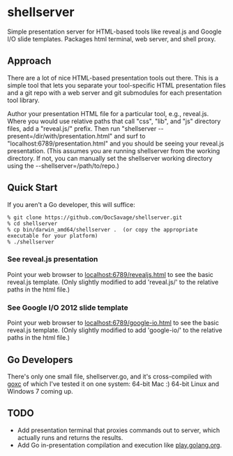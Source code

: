shellserver
===========

Simple presentation server for HTML-based tools like reveal.js and Google I/O slide templates.  Packages html terminal, web server, and shell proxy.

## Approach

There are a lot of nice HTML-based presentation tools out there.  This is a simple tool 
that lets you separate your tool-specific HTML presentation files and a git repo with 
a web server and git submodules for each presentation tool library.

Author your presentation HTML file for a particular tool, e.g., reveal.js.  Where you would
use relative paths that call "css", "lib", and "js" directory files, add a "reveal.js/" 
prefix.  Then run "shellserver --present=/dir/with/presentation.html" and surf to
"localhost:6789/presentation.html" and you should be seeing your reveal.js presentation.
(This assumes you are running shellserver from the working directory.  If not, you
can manually set the shellserver working directory using the --shellserver=/path/to/repo.)

## Quick Start

If you aren't a Go developer, this will suffice:

    % git clone https://github.com/DocSavage/shellserver.git
    % cd shellserver
    % cp bin/darwin_amd64/shellserver .  (or copy the appropriate executable for your platform)
    % ./shellserver

### See reveal.js presentation

Point your web browser to [localhost:6789/revealjs.html](http://localhost:6789/revealjs.html)
to see the basic reveal.js template.  (Only slightly modified to add 'reveal.js/' to
the relative paths in the html file.)

### See Google I/O 2012 slide template

Point your web browser to [localhost:6789/google-io.html](http://localhost:6789/google-io.html)
to see the basic reveal.js template.  (Only slightly modified to add 'google-io/' to
the relative paths in the html file.)

## Go Developers

There's only one small file, shellserver.go, and it's cross-compiled with 
[goxc](http://www.laher.net.nz/goxc/) of which I've tested it on one system:
64-bit Mac :)  64-bit Linux and Windows 7 coming up.

## TODO

* Add presentation terminal that proxies commands out to server, which actually runs and
returns the results.
* Add Go in-presentation compilation and execution like [play.golang.org](http://play.golang.org).